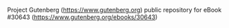 Project Gutenberg (https://www.gutenberg.org) public repository for eBook #30643 (https://www.gutenberg.org/ebooks/30643)

